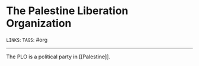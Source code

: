 # The Palestine Liberation Organization
`LINKS`: 
`TAGS`: #org 

---
The PLO is a political party in [[Palestine]]. 